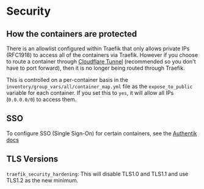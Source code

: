 # Security

## How the containers are protected

There is an allowlist configured within Traefik that only allows private IPs (RFC1918) to access all of the containers via Traefik. However if you choose to route a container through [Cloudflare Tunnel](../Cloudflare/tunnel.md) (recommended so you don't have to port forward), then it is no longer being routed through Traefik.

This is controlled on a per-container basis in the `inventory/group_vars/all/container_map.yml` file as the `expose_to_public` variable for each container. If you set this to `yes`, it will allow all IPs (`0.0.0.0/0`) to access them.

## SSO

To configure SSO (Single Sign-On) for certain containers, see the [Authentik docs](../Authentik.md)

## TLS Versions

`traefik_security_hardening`: This will disable TLS1.0 and TLS1.1 and use TLS1.2 as the new minimum.

